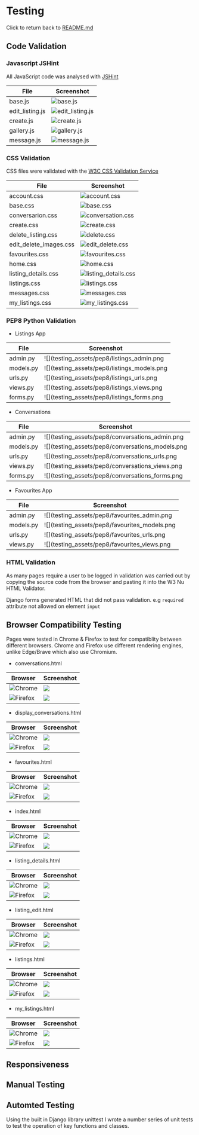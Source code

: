 # Testing
 Click to return back to [README.md](README.md)

## Code Validation

### Javascript JSHint 
All JavaScript code was analysed with [JSHint](https://jshint.com)

| File | Screenshot |
|---|---|
|base.js|![base.js](testing_assets/base_js.png)|
|edit_listing.js|![edit_listing.js](testing_assets/edit_listing_js.png)|
|create.js|![create.js](testing_assets/create_js.png)|
|gallery.js|![gallery.js](testing_assets/gallery_js.jpeg)|
|message.js|![message.js](testing_assets/message_js.jpeg)|

### CSS Validation

CSS files were validated with the [W3C CSS Validation Service](https://jigsaw.w3.org/)

| File | Screenshot |
|---|---|
| account.css | ![account.css](testing_assets/css/account_css.png) |
| base.css | ![base.css](testing_assets/css/base_css.png) |
| conversarion.css | ![conversation.css](testing_assets/css/conversation_css.png) |
| create.css | ![create.css](testing_assets/css/create_css.png) |
| delete_listing.css | ![delete.css](testing_assets/css/delete_listing_css.png) |
| edit_delete_images.css | ![edit_delete.css](testing_assets/css/edit_delete_images_css.png) |
| favourites.css | ![favourites.css](testing_assets/css/favourites_css.png) |
| home.css | ![home.css](testing_assets/css/home_css.png) |
| listing_details.css | ![listing_details.css](testing_assets/css/listing_details_css_png.png) |
| listings.css | ![listings.css](testing_assets/css/listings_css.png) |
| messages.css | ![messages.css](testing_assets/css/messages_css.png) |
| my_listings.css | ![my_listings.css](testing_assets/css/my_listings_css.png) |

### PEP8 Python Validation

- Listings App

|File|Screenshot|
|---|---|
|admin.py|![](testing_assets/pep8/listings_admin.png|
|models.py|![](testing_assets/pep8/listings_models.png|
|urls.py|![](testing_assets/pep8/listings_urls.png|
|views.py|![](testing_assets/pep8/listings_views.png|
|forms.py|![](testing_assets/pep8/listings_forms.png|

- Conversations

|File|Screenshot|
|---|---|
|admin.py|![](testing_assets/pep8/conversations_admin.png|
|models.py|![](testing_assets/pep8/conversations_models.png|
|urls.py|![](testing_assets/pep8/conversations_urls.png|
|views.py|![](testing_assets/pep8/conversations_views.png|
|forms.py|![](testing_assets/pep8/conversations_forms.png|

- Favourites App

|File|Screenshot|
|---|---|
|admin.py|![](testing_assets/pep8/favourites_admin.png|
|models.py|![](testing_assets/pep8/favourites_models.png|
|urls.py|![](testing_assets/pep8/favourites_urls.png|
|views.py|![](testing_assets/pep8/favourites_views.png|

### HTML Validation

As many pages require a user to be logged in validation was carried out by copying the source code from the browser and pasting it into the W3 Nu HTML Validator.

Django forms generated HTML that did not pass validation. e.g `required` attribute not allowed on element `input`





## Browser Compatibility Testing

Pages were tested in Chrome & Firefox to test for compatiblity between different browsers.
Chrome and Firefox use different rendering engines, unlike Edge/Brave which also use Chromium.

- conversations.html

| Browser| Screenshot |
|---|---|
|![Chrome](testing_assets/chrome.png)|![](testing_assets/browser_screenshots/conversations_chrome.png)|
|![Firefox](testing_assets/firefox.png)|![](testing_assets/browser_screenshots/conversations_firefox.png)|

- display_conversations.html

| Browser| Screenshot |
|---|---|
|![Chrome](testing_assets/chrome.png)|![](testing_assets/browser_screenshots/display_conversation_chrome.png)|
|![Firefox](testing_assets/chrome.png)|![](testing_assets/browser_screenshots/display_conversations_firefox.png)|

- favourites.html

| Browser| Screenshot |
|---|---|
|![Chrome](testing_assets/chrome.png)|![](testing_assets/browser_screenshots/favourites_chrome.png)|
|![Firefox](testing_assets/firefox.png)|![](testing_assets/browser_screenshots/favourites_firefox.png)|

- index.html

| Browser| Screenshot |
|---|---|
|![Chrome](testing_assets/chrome.png)|![](testing_assets/browser_screenshots/index_chrome.png)|
|![Firefox](testing_assets/firefox.png)|![](testing_assets/browser_screenshots/index_firefox.png)|

- listing_details.html

| Browser| Screenshot |
|---|---|
|![Chrome](testing_assets/chrome.png)|![](testing_assets/browser_screenshots/listing_details_chrome.png)|
|![Firefox](testing_assets/firefox.png)|![](testing_assets/browser_screenshots/display_conversations_firefox.png)|

- listing_edit.html

| Browser| Screenshot |
|---|---|
|![Chrome](testing_assets/chrome.png)|![](testing_assets/browser_screenshots/listing_edit_chrome.png)|
|![Firefox](testing_assets/firefox.png)|![](testing_assets/browser_screenshots/listing_edit_firefox.png)|

- listings.html

| Browser| Screenshot |
|---|---|
|![Chrome](testing_assets/chrome.png)|![](testing_assets/browser_screenshots/listings_chrome.png)|
|![Firefox](testing_assets/firefox.png)|![](testing_assets/browser_screenshots/listings_firefox.png)|

- my_listings.html

| Browser| Screenshot |
|---|---|
|![Chrome](testing_assets/chrome.png)|![](testing_assets/browser_screenshots/my_listings_chrome.png)|
|![Firefox](testing_assets/firefox.png)|![](testing_assets/browser_screenshots/my_listings_firefox.png)|


## Responsiveness



## Manual Testing




## Automted Testing

Using the built in Django library unittest I wrote a number series of unit tests to test the operation of key functions and classes.